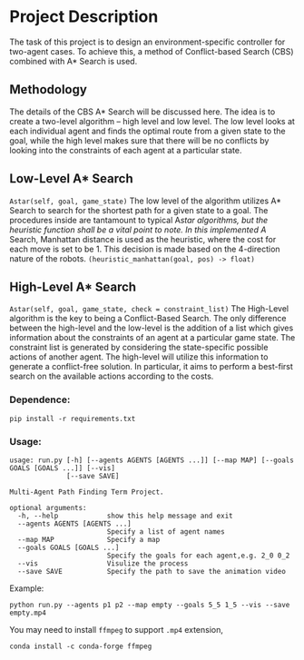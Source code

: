 # Project Description
The task of this project is to design an environment-specific controller for two-agent cases. To achieve this, a method of Conflict-based Search (CBS) combined with A* Search is used.

## Methodology
The details of the CBS A* Search will be discussed here. The idea is to create a two-level algorithm – high level and low level. The low level looks at each individual agent and finds the optimal route from a given state to the goal, while the high level makes sure that there will be no conflicts by looking into the constraints of each agent at a particular state.


## Low-Level A* Search
`Astar(self, goal, game_state)`
The low level of the algorithm utilizes A* Search to search for the shortest path for a given state to a goal. The procedures inside are tantamount to typical A*star algorithms, but the heuristic function shall be a vital point to note. In this implemented A* Search, Manhattan distance is used as the heuristic, where the cost for each move is set to be 1. This decision is made based on the 4-direction nature of the robots.
`(heuristic_manhattan(goal, pos) -> float)`

## High-Level A* Search
`Astar(self, goal, game_state, check = constraint_list)`
The High-Level algorithm is the key to being a Conflict-Based Search. The only difference between the high-level and the low-level is the addition of a list which gives information about the constraints of an agent at a particular game state. The constraint list is generated by considering the state-specific possible actions of another agent. The high-level will utilize this information to generate a conflict-free solution. In particular, it aims to perform a best-first search on the available actions according to the costs.


### Dependence:

```
pip install -r requirements.txt
```

### Usage:

```
usage: run.py [-h] [--agents AGENTS [AGENTS ...]] [--map MAP] [--goals GOALS [GOALS ...]] [--vis]
              [--save SAVE]

Multi-Agent Path Finding Term Project.

optional arguments:
  -h, --help            show this help message and exit
  --agents AGENTS [AGENTS ...]
                        Specify a list of agent names
  --map MAP             Specify a map
  --goals GOALS [GOALS ...]
                        Specify the goals for each agent,e.g. 2_0 0_2
  --vis                 Visulize the process
  --save SAVE           Specify the path to save the animation video
```

Example:

```
python run.py --agents p1 p2 --map empty --goals 5_5 1_5 --vis --save empty.mp4
```

You may need to install `ffmpeg` to support `.mp4` extension,

```
conda install -c conda-forge ffmpeg
```
